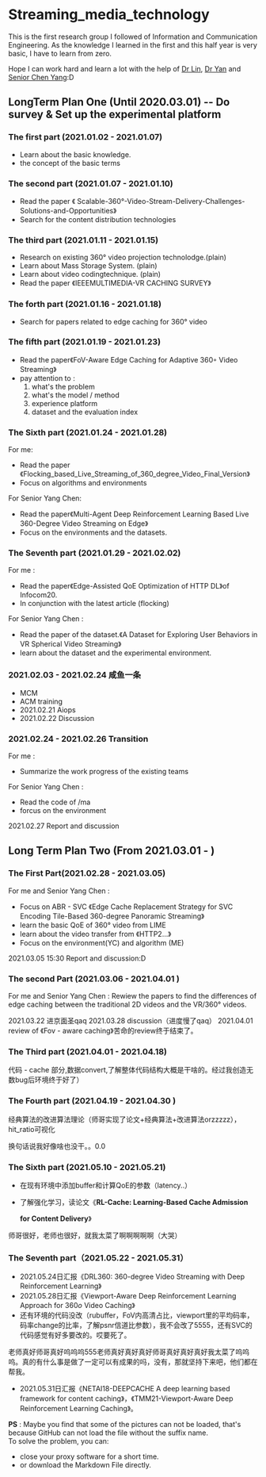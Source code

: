 # Streaming_media_technology
This is the first research group I followed of Information and Communication Engineering. As the knowledge I learned in the first and this half year is very basic, I have to learn from zero.

Hope I can work hard and learn a lot with the help of  [Dr Lin](http://people.ucas.ac.cn/~lint), [Dr Yan](http://ices.cuc.edu.cn/2020/0509/c5332a170187/pagem.htm) and [Senior Chen Yang](https://github.com/CroesusChen):D

## LongTerm Plan One (Until 2020.03.01) -- Do survey & Set up the experimental platform

### The first part (2021.01.02 - 2021.01.07)

- Learn about the basic knowledge.
- the concept of the basic terms

### The second part (2021.01.07 - 2021.01.10)

- Read the paper 《 Scalable-360°-Video-Stream-Delivery-Challenges-Solutions-and-Opportunities》
- Search for the content distribution technologies

### The third part (2021.01.11 - 2021.01.15)

- Research on existing 360° video projection technolodge.(plain)
- Learn about Mass Storage System. (plain)
- Learn about video codingtechnique. (plain)
- Read the paper 《IEEEMULTIMEDIA-VR CACHING SURVEY》

### The forth part (2021.01.16 - 2021.01.18)

- Search for papers related to edge caching for 360° video

### The fifth part (2021.01.19 - 2021.01.23)

- Read the paper《FoV-Aware Edge Caching for Adaptive 360◦ Video Streaming》
- pay attention to :
  1. what's the problem
  2. what's the model / method
  3. experience platform
  4. dataset and the evaluation index

### The Sixth part (2021.01.24 - 2021.01.28)

For me:

- Read the paper 《Flocking_based_Live_Streaming_of_360_degree_Video_Final_Version》
- Focus on algorithms and environments

For Senior Yang Chen:

- Read the paper《Multi-Agent Deep Reinforcement Learning Based Live 360-Degree Video Streaming on Edge》
- Focus on the environments and the datasets.

### The Seventh part (2021.01.29 - 2021.02.02)

For me : 

- Read the paper《Edge-Assisted QoE Optimization of HTTP DL》of Infocom20.
- In conjunction with the latest article (flocking)

For Senior Yang Chen :

- Read the paper of the dataset.《A Dataset for Exploring User Behaviors in VR Spherical Video Streaming》
- learn about the dataset and the  experimental environment.

### 2021.02.03 - 2021.02.24 咸鱼一条

- MCM
- ACM training
- 2021.02.21 Aiops
- 2021.02.22 Discussion

### 2021.02.24 - 2021.02.26 Transition

For me : 

- Summarize the work progress of the existing teams

For Senior Yang Chen :

- Read the code of /ma 
- forcus on the environment

2021.02.27 Report and discussion

## Long Term Plan Two (From 2021.03.01 -  )

### The First Part(2021.02.28 - 2021.03.05)

For me and Senior Yang Chen :

- Focus on ABR - SVC 《Edge Cache Replacement Strategy for SVC Encoding Tile-Based 360-degree Panoramic Streaming》
- learn the basic QoE of 360° video from LIME
- learn about the video transfer from 《HTTP2...》
- Focus on the environment(YC) and algorithm (ME)

2021.03.05 15:30 Report and discussion:D

### The second Part (2021.03.06 - 2021.04.01 )

For me and Senior Yang Chen : Rewiew the papers to find the differences of edge caching between the traditional 2D videos and the VR/360° videos.

2021.03.22 进京面圣qaq 2021.03.28 discussion（进度慢了qaq） 2021.04.01 review of 《Fov - aware caching》苦命的review终于结束了。

### The Third part (2021.04.01 - 2021.04.18)

代码 - cache 部分,数据convert,了解整体代码结构大概是干啥的。经过我创造无数bug后环境终于好了）

### The Fourth part (2021.04.19 - 2021.04.30 )

经典算法的改进算法理论（师哥实现了论文+经典算法+改进算法orzzzzz），hit_ratio可视化

换句话说我好像啥也没干。。0.0

### The Sixth part (2021.05.10 - 2021.05.21)

- 在现有环境中添加buffer和计算QoE的参数（latency..）

- 了解强化学习，读论文《**RL-Cache: Learning-Based Cache Admission**

  **for Content Delivery**》

师哥很好，老师也很好，就我太菜了啊啊啊啊啊（大哭）

### The Seventh part（2021.05.22 - 2021.05.31）

- 2021.05.24日汇报《DRL360: 360-degree Video Streaming with Deep Reinforcement Learning》
- 2021.05.28日汇报《Viewport-Aware Deep Reinforcement Learning Approach for 360*o* Video Caching》
- 还有环境的代码没改（rubuffer，FoV内高清占比，viewport里的平均码率，码率change的比率，了解psnr信道比参数），我不会改了5555，还有SVC的代码感觉有好多要改的。哎要死了。

老师真好师哥真好呜呜呜555老师真好真好真好师哥真好真好真好我太菜了呜呜呜。真的有什么事是做了一定可以有成果的吗，没有，那就坚持下来吧，他们都在帮我。

- 2021.05.31日汇报《NETAI18-DEEPCACHE A deep learning based framework for content caching》，《TMM21-Viewport-Aware Deep Reinforcement Learning Caching》。



**PS** : Maybe you find that some of the pictures can not be loaded, that's because GitHub can not load the file without the suffix name.   
To solve the problem, you can:

- close your proxy software for a short time.
- or download the Markdown File directly.

